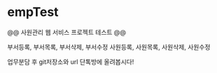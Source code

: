 # empTest
@@ 사원관리 웹 서비스 프로젝트 테스트 @@

부서등록, 부서목록, 부서삭제, 부서수정
사원등록, 사원목록, 사원삭제, 사원수정

업무분담 후 git저장소와 url 단톡방에 올려봅시다!
